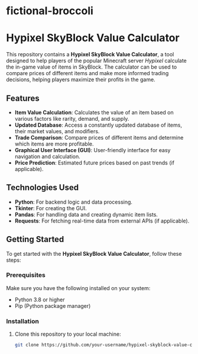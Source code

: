 # fictional-broccoli
# Hypixel SkyBlock Value Calculator

This repository contains a **Hypixel SkyBlock Value Calculator**, a tool designed to help players of the popular Minecraft server *Hypixel* calculate the in-game value of items in SkyBlock. The calculator can be used to compare prices of different items and make more informed trading decisions, helping players maximize their profits in the game.

## Features

- **Item Value Calculation**: Calculates the value of an item based on various factors like rarity, demand, and supply.
- **Updated Database**: Access a constantly updated database of items, their market values, and modifiers.
- **Trade Comparison**: Compare prices of different items and determine which items are more profitable.
- **Graphical User Interface (GUI)**: User-friendly interface for easy navigation and calculation.
- **Price Prediction**: Estimated future prices based on past trends (if applicable).

## Technologies Used

- **Python**: For backend logic and data processing.
- **Tkinter**: For creating the GUI.
- **Pandas**: For handling data and creating dynamic item lists.
- **Requests**: For fetching real-time data from external APIs (if applicable).

## Getting Started

To get started with the **Hypixel SkyBlock Value Calculator**, follow these steps:

### Prerequisites

Make sure you have the following installed on your system:
- Python 3.8 or higher
- Pip (Python package manager)

### Installation

1. Clone this repository to your local machine:

   ```bash
   git clone https://github.com/your-username/hypixel-skyblock-value-calculator.git
